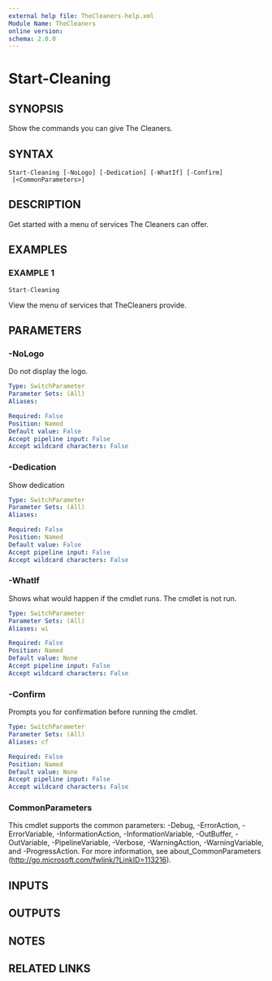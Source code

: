 ```yaml
---
external help file: TheCleaners-help.xml
Module Name: TheCleaners
online version:
schema: 2.0.0
---
```


# Start-Cleaning

## SYNOPSIS
Show the commands you can give The Cleaners.

## SYNTAX

```
Start-Cleaning [-NoLogo] [-Dedication] [-WhatIf] [-Confirm]
 [<CommonParameters>]
```

## DESCRIPTION
Get started with a menu of services The Cleaners can offer.

## EXAMPLES

### EXAMPLE 1
```
Start-Cleaning
```

View the menu of services that TheCleaners provide.

## PARAMETERS

### -NoLogo
Do not display the logo.

```yaml
Type: SwitchParameter
Parameter Sets: (All)
Aliases:

Required: False
Position: Named
Default value: False
Accept pipeline input: False
Accept wildcard characters: False
```

### -Dedication
Show dedication

```yaml
Type: SwitchParameter
Parameter Sets: (All)
Aliases:

Required: False
Position: Named
Default value: False
Accept pipeline input: False
Accept wildcard characters: False
```

### -WhatIf
Shows what would happen if the cmdlet runs.
The cmdlet is not run.

```yaml
Type: SwitchParameter
Parameter Sets: (All)
Aliases: wi

Required: False
Position: Named
Default value: None
Accept pipeline input: False
Accept wildcard characters: False
```

### -Confirm
Prompts you for confirmation before running the cmdlet.

```yaml
Type: SwitchParameter
Parameter Sets: (All)
Aliases: cf

Required: False
Position: Named
Default value: None
Accept pipeline input: False
Accept wildcard characters: False
```

### CommonParameters
This cmdlet supports the common parameters: -Debug, -ErrorAction, -ErrorVariable, -InformationAction, -InformationVariable, -OutBuffer, -OutVariable, -PipelineVariable, -Verbose, -WarningAction, -WarningVariable, and -ProgressAction. 
For more information, see about_CommonParameters (http://go.microsoft.com/fwlink/?LinkID=113216).

## INPUTS

## OUTPUTS

## NOTES

## RELATED LINKS
